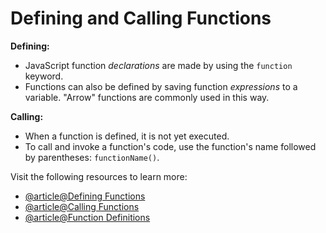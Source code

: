 # Defining and Calling Functions

**Defining:**

- JavaScript function _declarations_ are made by using the `function` keyword.
- Functions can also be defined by saving function _expressions_ to a variable. "Arrow" functions are commonly used in this way.

**Calling:**

- When a function is defined, it is not yet executed.
- To call and invoke a function's code, use the function's name followed by parentheses: `functionName()`.

Visit the following resources to learn more:

- [@article@Defining Functions](https://developer.mozilla.org/en-US/docs/Web/JavaScript/Guide/Functions#defining_functions)
- [@article@Calling Functions](https://developer.mozilla.org/en-US/docs/Web/JavaScript/Guide/Functions#calling_functions)
- [@article@Function Definitions](https://www.w3schools.com/js/js_function_definition.asp)
